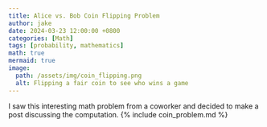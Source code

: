 ```yaml
---
title: Alice vs. Bob Coin Flipping Problem
author: jake
date: 2024-03-23 12:00:00 +0800
categories: [Math]
tags: [probability, mathematics]
math: true
mermaid: true
image:
  path: /assets/img/coin_flipping.png
  alt: Flipping a fair coin to see who wins a game
---
```

I saw this interesting math problem from a coworker and decided to make a post discussing the computation.
{% include coin_problem.md %}